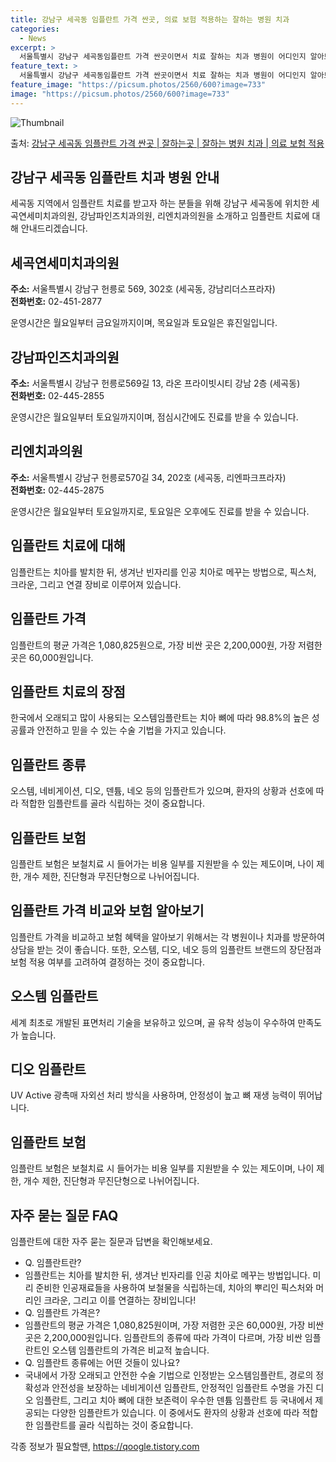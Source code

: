 ```yaml
---
title: 강남구 세곡동 임플란트 가격 싼곳, 의료 보험 적용하는 잘하는 병원 치과
categories:
  - News
excerpt: >
  서울특별시 강남구 세곡동임플란트 가격 싼곳이면서 치료 잘하는 치과 병원이 어디인지 알아보도록 하겠습니다. 서울특별시 강남구 세곡동에 위치한 세곡연세미치과의원 강남파인즈치과의원 리엔치과의원 순서대로 안내 드리며, 임플란트 치료시 신경써야 할 부분 또한 같이 공유 드리겠습니다.2024년 임플란트 가격 살펴보기 👈 클릭임플란트 평균 가격세곡연세미치과의원표 내에 있는 전화 번호를 클릭 하시면 세곡연세미치과의원로 바로 전화 연결 됩니다.분류주소전화번호치과의원서울특별시 강남구 헌릉로 569, 302호 (세곡동, 강남리더스프라자)📞02-451-2877로 전화하기세곡연세미치과의원 위치 확인하기 👈 클릭요일운영시간월요일09:30~18:30화요일09:30~18:30수요일09:30~18:30..
feature_text: >
  서울특별시 강남구 세곡동임플란트 가격 싼곳이면서 치료 잘하는 치과 병원이 어디인지 알아보도록 하겠습니다. 서울특별시 강남구 세곡동에 위치한 세곡연세미치과의원 강남파인즈치과의원 리엔치과의원 순서대로 안내 드리며, 임플란트 치료시 신경써야 할 부분 또한 같이 공유 드리겠습니다.2024년 임플란트 가격 살펴보기 👈 클릭임플란트 평균 가격세곡연세미치과의원표 내에 있는 전화 번호를 클릭 하시면 세곡연세미치과의원로 바로 전화 연결 됩니다.분류주소전화번호치과의원서울특별시 강남구 헌릉로 569, 302호 (세곡동, 강남리더스프라자)📞02-451-2877로 전화하기세곡연세미치과의원 위치 확인하기 👈 클릭요일운영시간월요일09:30~18:30화요일09:30~18:30수요일09:30~18:30..
feature_image: "https://picsum.photos/2560/600?image=733"
image: "https://picsum.photos/2560/600?image=733"
---
```


![Thumbnail](https://img1.daumcdn.net/thumb/R800x0/?scode=mtistory2&fname=https%3A%2F%2Fblog.kakaocdn.net%2Fdn%2FcrsxzS%2FbtsGZUw1nga%2Fl1RdaiHfVdqgLKgmKHlfu0%2Fimg.webp)

<p>출처: <a href="https://qoogle.tistory.com/6627" rel="dofollow">강남구 세곡동 임플란트 가격 싼곳 | 잘하는곳 | 잘하는 병원 치과 | 의료 보험 적용</a> </p>

## 강남구 세곡동 임플란트 치과 병원 안내



세곡동 지역에서 임플란트 치료를 받고자 하는 분들을 위해 강남구 세곡동에 위치한 세곡연세미치과의원, 강남파인즈치과의원, 리엔치과의원을
소개하고 임플란트 치료에 대해 안내드리겠습니다.

## 세곡연세미치과의원

**주소:** 서울특별시 강남구 헌릉로 569, 302호 (세곡동, 강남리더스프라자)  
**전화번호:** 02-451-2877

운영시간은 월요일부터 금요일까지이며, 목요일과 토요일은 휴진일입니다.

## 강남파인즈치과의원

**주소:** 서울특별시 강남구 헌릉로569길 13, 라온 프라이빗시티 강남 2층 (세곡동)  
**전화번호:** 02-445-2855

운영시간은 월요일부터 토요일까지이며, 점심시간에도 진료를 받을 수 있습니다.

## 리엔치과의원

**주소:** 서울특별시 강남구 헌릉로570길 34, 202호 (세곡동, 리엔파크프라자)  
**전화번호:** 02-445-2875

운영시간은 월요일부터 토요일까지로, 토요일은 오후에도 진료를 받을 수 있습니다.

## 임플란트 치료에 대해

임플란트는 치아를 발치한 뒤, 생겨난 빈자리를 인공 치아로 메꾸는 방법으로, 픽스처, 크라운, 그리고 연결 장비로 이루어져 있습니다.

## 임플란트 가격

임플란트의 평균 가격은 1,080,825원으로, 가장 비싼 곳은 2,200,000원, 가장 저렴한 곳은 60,000원입니다.

## 임플란트 치료의 장점

한국에서 오래되고 많이 사용되는 오스템임플란트는 치아 뼈에 따라 98.8%의 높은 성공률과 안전하고 믿을 수 있는 수술 기법을 가지고
있습니다.

## 임플란트 종류

오스템, 네비게이션, 디오, 덴튬, 네오 등의 임플란트가 있으며, 환자의 상황과 선호에 따라 적합한 임플란트를 골라 식립하는 것이
중요합니다.

## 임플란트 보험

임플란트 보험은 보철치료 시 들어가는 비용 일부를 지원받을 수 있는 제도이며, 나이 제한, 개수 제한, 진단형과 무진단형으로 나뉘어집니다.

## 임플란트 가격 비교와 보험 알아보기

임플란트 가격을 비교하고 보험 혜택을 알아보기 위해서는 각 병원이나 치과를 방문하여 상담을 받는 것이 좋습니다. 또한, 오스템, 디오, 네오
등의 임플란트 브랜드의 장단점과 보험 적용 여부를 고려하여 결정하는 것이 중요합니다.

## 오스템 임플란트

세계 최초로 개발된 표면처리 기술을 보유하고 있으며, 골 유착 성능이 우수하여 만족도가 높습니다.

## 디오 임플란트

UV Active 광촉매 자외선 처리 방식을 사용하며, 안정성이 높고 뼈 재생 능력이 뛰어납니다.

## 임플란트 보험

임플란트 보험은 보철치료 시 들어가는 비용 일부를 지원받을 수 있는 제도이며, 나이 제한, 개수 제한, 진단형과 무진단형으로 나뉘어집니다.

## 자주 묻는 질문 FAQ

임플란트에 대한 자주 묻는 질문과 답변을 확인해보세요.

  * Q. 임플란트란?
  * 임플란트는 치아를 발치한 뒤, 생겨난 빈자리를 인공 치아로 메꾸는 방법입니다. 미리 준비한 인공재료들을 사용하여 보철물을 식립하는데, 치아의 뿌리인 픽스처와 머리인 크라운, 그리고 이를 연결하는 장비입니다!
  * Q. 임플란트 가격은?
  * 임플란트의 평균 가격은 1,080,825원이며, 가장 저렴한 곳은 60,000원, 가장 비싼 곳은 2,200,000원입니다. 임플란트의 종류에 따라 가격이 다르며, 가장 비싼 임플란트인 오스템 임플란트의 가격은 비교적 높습니다.
  * Q. 임플란트 종류에는 어떤 것들이 있나요?
  * 국내에서 가장 오래되고 안전한 수술 기법으로 인정받는 오스템임플란트, 경로의 정확성과 안전성을 보장하는 네비게이션 임플란트, 안정적인 임플란트 수명을 가진 디오 임플란트, 그리고 치아 뼈에 대한 보존력이 우수한 덴튬 임플란트 등 국내에서 제공되는 다양한 임플란트가 있습니다. 이 중에서도 환자의 상황과 선호에 따라 적합한 임플란트를 골라 식립하는 것이 중요합니다.



 

각종 정보가 필요할땐, <a href="https://qoogle.tistory.com" rel="dofollow">https://qoogle.tistory.com</a>


